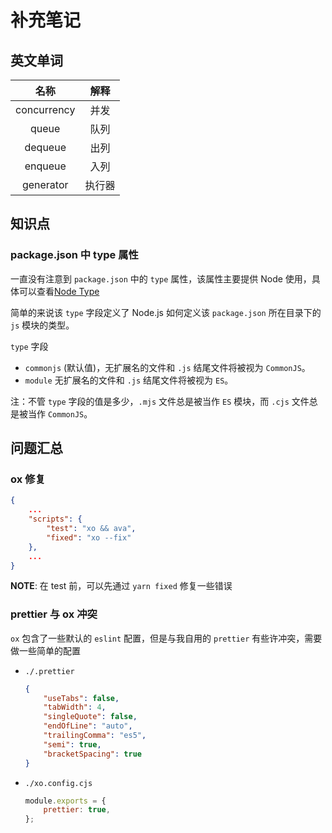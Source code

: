 # 补充笔记

## 英文单词

|    名称     |  解释  |
| :---------: | :----: |
| concurrency |  并发  |
|    queue    |  队列  |
|   dequeue   |  出列  |
|   enqueue   |  入列  |
|  generator  | 执行器 |

## 知识点

### package.json 中 type 属性

一直没有注意到 `package.json` 中的 `type` 属性，该属性主要提供 Node 使用，具体可以查看[Node Type](https://nodejs.org/api/packages.html#type)

简单的来说该 `type` 字段定义了 Node.js 如何定义该 `package.json` 所在目录下的 `js` 模块的类型。

`type` 字段

-   `commonjs` (默认值)，无扩展名的文件和 `.js` 结尾文件将被视为 `CommonJS`。
-   `module` 无扩展名的文件和 `.js` 结尾文件将被视为 `ES`。

注：不管 `type` 字段的值是多少，`.mjs` 文件总是被当作 `ES` 模块，而 `.cjs` 文件总是被当作 `CommonJS`。

## 问题汇总

### ox 修复

```json
{
    ...
    "scripts": {
        "test": "xo && ava",
        "fixed": "xo --fix"
    },
    ...
}
```

**NOTE**: 在 test 前，可以先通过 `yarn fixed` 修复一些错误

### prettier 与 ox 冲突

`ox` 包含了一些默认的 `eslint` 配置，但是与我自用的 `prettier` 有些许冲突，需要做一些简单的配置

-   `./.prettier`

    ```json
    {
        "useTabs": false,
        "tabWidth": 4,
        "singleQuote": false,
        "endOfLine": "auto",
        "trailingComma": "es5",
        "semi": true,
        "bracketSpacing": true
    }
    ```

-   `./xo.config.cjs`

    ```javascript
    module.exports = {
        prettier: true,
    };
    ```
